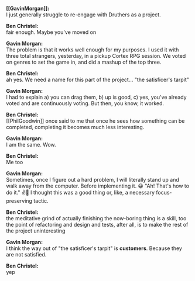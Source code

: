**[[GavinMorgan]]:**<br>
I just generally struggle to re-engage with Druthers as a project.

**Ben Christel:**<br>
fair enough. Maybe you've moved on

**Gavin Morgan:**<br>
The problem is that it works well enough for my purposes.
I used it with three total strangers, yesterday, in a pickup Cortex RPG session.
We voted on genres to set the game in, and did a mashup of the top three.

**Ben Christel:**<br>
ah yes. We need a name for this part of the project...
"the satisficer's tarpit"

**Gavin Morgan:**<br>
I had to explain a) you can drag them, b) up is good, c) yes, you've already voted and are continuously voting.
But then, you know, it worked.

**Ben Christel:**<br>
[[PhilGoodwin]] once said to me that once he sees how something can be completed, completing it becomes much less interesting.

**Gavin Morgan:**<br>
I am the same. Wow.

**Ben Christel:**<br>
Me too

**Gavin Morgan:**<br>
Sometimes, once I figure out a hard problem, I will literally stand up and walk away from the computer.
Before implementing it. 😀
"Ah! That's how to do it."
✌️🚶
I thought this was a good thing or, like, a necessary focus-preserving tactic.

**Ben Christel:**<br>
the meditative grind of actually finishing the now-boring thing is a skill, too
the point of refactoring and design and tests, after all, is to make the rest of the project uninteresting

**Gavin Morgan:**<br>
I think the way out of "the satisficer's tarpit" is __customers__.
Because they are not satisfied.

**Ben Christel:**<br>
yep
